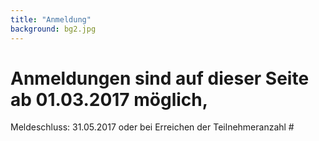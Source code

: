```yaml
---
title: "Anmeldung"
background: bg2.jpg
---
```

# Anmeldungen sind auf dieser Seite ab 01.03.2017 möglich,
Meldeschluss: 31.05.2017 oder bei Erreichen der Teilnehmeranzahl #


